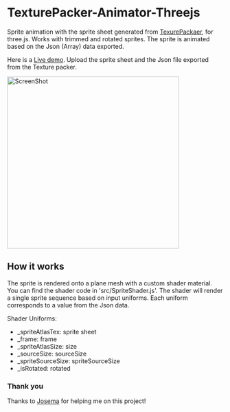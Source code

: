 # TexturePacker-Animator-Threejs
Sprite animation with the sprite sheet generated from [TexurePackaer](https://www.codeandweb.com/texturepacker), for three.js. Works with trimmed and rotated sprites. The sprite is animated based on the Json (Array) data exported. 

Here is a [Live demo](https://knowercoder.github.io/TexturePacker-Animator-Threejs/). Upload the sprite sheet and the Json file exported from the Texture packer.

<p align="left">
  <img src="https://github.com/user-attachments/assets/bfeb872d-a83b-46da-8682-e5b0357cf75e" alt="ScreenShot" width="400"/>
</p>

## How it works

The sprite is rendered onto a plane mesh with a custom shader material. You can find the shader code in 'src/SpriteShader.js'. The shader will render a single sprite sequence based on input uniforms. Each uniform corresponds to a value from the Json data.

Shader Uniforms:
- _spriteAtlasTex: sprite sheet
- _frame: frame
- _spriteAtlasSize: size
- _sourceSize: sourceSize
- _spriteSourceSize: spriteSourceSize
- _isRotated: rotated

### Thank you
Thanks to [Josema](https://github.com/Josema) for helping me on this project!


